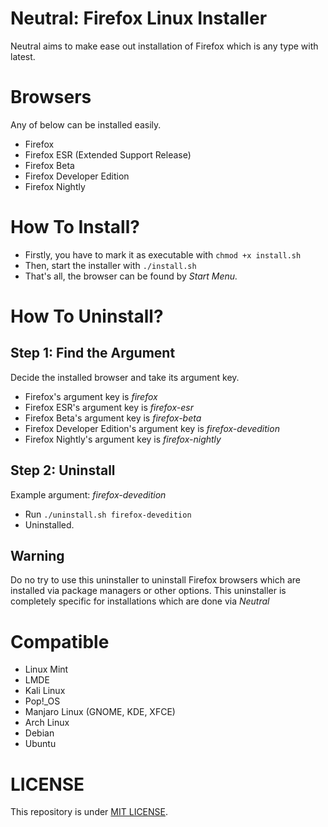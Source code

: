 # Neutral: Firefox Linux Installer

Neutral aims to make ease out installation of Firefox which is any type with latest.

# Browsers

Any of below can be installed easily.

* Firefox
* Firefox ESR (Extended Support Release)
* Firefox Beta
* Firefox Developer Edition
* Firefox Nightly

# How To Install?
* Firstly, you have to mark it as executable with ```chmod +x install.sh```  
* Then, start the installer with ```./install.sh```
* That's all, the browser can be found by _Start Menu._

# How To Uninstall?

## Step 1: Find the Argument
Decide the installed browser and take its argument key.

* Firefox's argument key is _firefox_
* Firefox ESR's argument key is _firefox-esr_
* Firefox Beta's argument key is _firefox-beta_
* Firefox Developer Edition's argument key is _firefox-devedition_
* Firefox Nightly's argument key is _firefox-nightly_ 

## Step 2: Uninstall
Example argument: _firefox-devedition_
* Run ```./uninstall.sh firefox-devedition```
* Uninstalled.

## Warning
Do no try to use this uninstaller to uninstall Firefox browsers which are installed via package managers or other options. This uninstaller is completely specific for installations which are done via _Neutral_ 

# Compatible

* Linux Mint
* LMDE
* Kali Linux
* Pop!_OS
* Manjaro Linux (GNOME, KDE, XFCE)
* Arch Linux
* Debian
* Ubuntu

# LICENSE

This repository is under <a href="LICENSE">MIT LICENSE<a/>.
